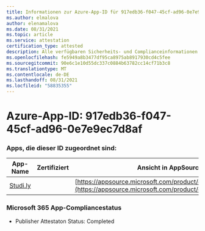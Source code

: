 ```yaml
---
title: Informationen zur Azure-App-ID für 917edb36-f047-45cf-ad96-0e7e9ec7d8af
ms.author: elmalova
author: elenamalova
ms.date: 08/31/2021
ms.topic: article
ms.service: attestation
certification_type: attested
description: Alle verfügbaren Sicherheits- und Complianceinformationen für 917edb36-f047-45cf-ad96-0e7e9ec7d8af.
ms.openlocfilehash: fe5949a8b3477df95ca8975ab8917930cd4c5fee
ms.sourcegitcommit: 90e6c1e10d55dc337c0884b63782cc14cf71b3c8
ms.translationtype: MT
ms.contentlocale: de-DE
ms.lasthandoff: 08/31/2021
ms.locfileid: "58835355"
---
```

# <a name="azure-app-id-917edb36-f047-45cf-ad96-0e7e9ec7d8af"></a>Azure-App-ID: 917edb36-f047-45cf-ad96-0e7e9ec7d8af


### <a name="apps-associated-with-this-id"></a>Apps, die dieser ID zugeordnet sind:
| **App-Name** | **Zertifiziert** | **Ansicht in AppSource** |
|--------------|---------------|-----------------------|
| [Studi.ly](https://docs.microsoft.com/microsoft-365-app-certification/forward/WA200001668) |  | [https://appsource.microsoft.com/product/office/WA200001668](https://appsource.microsoft.com/product/office/WA200001668) |

### <a name="microsoft-365-app-compliance-status"></a>Microsoft 365 App-Compliancestatus
- Publisher Attestaton Status: Completed
